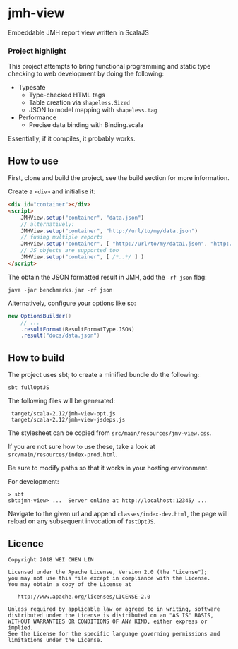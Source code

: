 jmh-view
========

Embeddable JMH report view written in ScalaJS

### Project highlight

This project attempts to bring functional programming and static type checking to web development 
by doing the following:

 * Typesafe 
 	* Type-checked HTML tags
 	* Table creation via `shapeless.Sized`
 	* JSON to model mapping with `shapeless.tag`
 * Performance
    * Precise data binding with Binding.scala
 
Essentially, if it compiles, it probably works.

## How to use

First, clone and build the project, see the build section for more information.

Create a `<div>` and initialise it:

```html
<div id="container"></div>
<script>
    JMHView.setup("container", "data.json")
    // alternatively: 
    JMHView.setup("container", "http://url/to/my/data.json")
    // fusing multiple reports
    JMHView.setup("container", [ "http://url/to/my/data1.json", "http://url/to/my/data2.json"])
    // JS objects are supported too  
    JMHView.setup("container", [ /*..*/ ] )
</script>
```

The obtain the JSON formatted result in JMH, add the `-rf json` flag:

    java -jar benchmarks.jar -rf json
    
Alternatively, configure your options like so:

```scala
new OptionsBuilder()
    // ...
    .resultFormat(ResultFormatType.JSON)
    .result("docs/data.json")

```

## How to build

The project uses sbt; to create a minified bundle do the following:

    sbt fullOptJS
    
The following files will be generated:

     target/scala-2.12/jmh-view-opt.js
     target/scala-2.12/jmh-view-jsdeps.js

The stylesheet can be copied from `src/main/resources/jmv-view.css`.
     
If you are not sure how to use these, take a look at `src/main/resources/index-prod.html`.

Be sure to modify paths so that it works in your hosting environment.

For development:

    > sbt 
    sbt:jmh-view> ...  Server online at http://localhost:12345/ ...

Navigate to the given url and append `classes/index-dev.html`, the page will reload on any 
subsequent invocation of `fastOptJS`.

## Licence

    Copyright 2018 WEI CHEN LIN
    
    Licensed under the Apache License, Version 2.0 (the "License");
    you may not use this file except in compliance with the License.
    You may obtain a copy of the License at
    
       http://www.apache.org/licenses/LICENSE-2.0
    
    Unless required by applicable law or agreed to in writing, software
    distributed under the License is distributed on an "AS IS" BASIS,
    WITHOUT WARRANTIES OR CONDITIONS OF ANY KIND, either express or implied.
    See the License for the specific language governing permissions and
    limitations under the License.